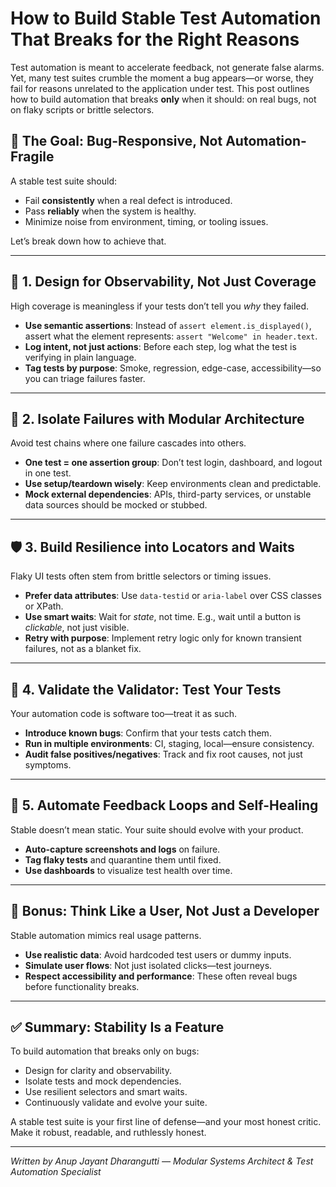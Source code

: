 # How to Build Stable Test Automation That Breaks for the Right Reasons

Test automation is meant to accelerate feedback, not generate false alarms. Yet, many test suites crumble the moment a bug appears—or worse, they fail for reasons unrelated to the application under test. This post outlines how to build automation that breaks **only** when it should: on real bugs, not on flaky scripts or brittle selectors.

## 🎯 The Goal: Bug-Responsive, Not Automation-Fragile

A stable test suite should:
- Fail **consistently** when a real defect is introduced.
- Pass **reliably** when the system is healthy.
- Minimize noise from environment, timing, or tooling issues.

Let’s break down how to achieve that.

---

## 🧱 1. Design for Observability, Not Just Coverage

High coverage is meaningless if your tests don’t tell you *why* they failed.

- **Use semantic assertions**: Instead of `assert element.is_displayed()`, assert what the element represents: `assert "Welcome" in header.text`.
- **Log intent, not just actions**: Before each step, log what the test is verifying in plain language.
- **Tag tests by purpose**: Smoke, regression, edge-case, accessibility—so you can triage failures faster.

---

## 🧩 2. Isolate Failures with Modular Architecture

Avoid test chains where one failure cascades into others.

- **One test = one assertion group**: Don’t test login, dashboard, and logout in one test.
- **Use setup/teardown wisely**: Keep environments clean and predictable.
- **Mock external dependencies**: APIs, third-party services, or unstable data sources should be mocked or stubbed.

---

## 🛡️ 3. Build Resilience into Locators and Waits

Flaky UI tests often stem from brittle selectors or timing issues.

- **Prefer data attributes**: Use `data-testid` or `aria-label` over CSS classes or XPath.
- **Use smart waits**: Wait for *state*, not time. E.g., wait until a button is *clickable*, not just visible.
- **Retry with purpose**: Implement retry logic only for known transient failures, not as a blanket fix.

---

## 🧪 4. Validate the Validator: Test Your Tests

Your automation code is software too—treat it as such.

- **Introduce known bugs**: Confirm that your tests catch them.
- **Run in multiple environments**: CI, staging, local—ensure consistency.
- **Audit false positives/negatives**: Track and fix root causes, not just symptoms.

---

## 🔄 5. Automate Feedback Loops and Self-Healing

Stable doesn’t mean static. Your suite should evolve with your product.

- **Auto-capture screenshots and logs** on failure.
- **Tag flaky tests** and quarantine them until fixed.
- **Use dashboards** to visualize test health over time.

---

## 🧠 Bonus: Think Like a User, Not Just a Developer

Stable automation mimics real usage patterns.

- **Use realistic data**: Avoid hardcoded test users or dummy inputs.
- **Simulate user flows**: Not just isolated clicks—test journeys.
- **Respect accessibility and performance**: These often reveal bugs before functionality breaks.

---

## ✅ Summary: Stability Is a Feature

To build automation that breaks only on bugs:
- Design for clarity and observability.
- Isolate tests and mock dependencies.
- Use resilient selectors and smart waits.
- Continuously validate and evolve your suite.

A stable test suite is your first line of defense—and your most honest critic. Make it robust, readable, and ruthlessly honest.

---

*Written by Anup Jayant Dharangutti — Modular Systems Architect & Test Automation Specialist*
